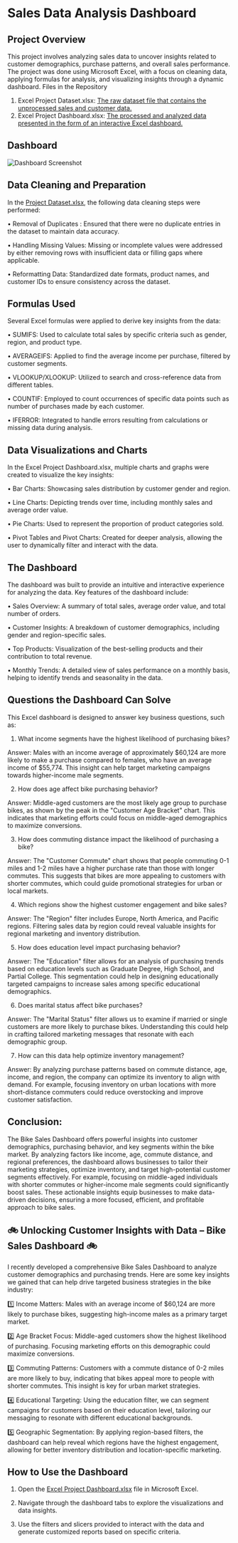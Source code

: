 # Sales Data Analysis Dashboard
## Project Overview
This project involves analyzing sales data to uncover insights related to customer demographics, purchase patterns, and overall sales performance. The project was done using Microsoft Excel, with a focus on cleaning data, applying formulas for analysis, and visualizing insights through a dynamic dashboard.
Files in the Repository
1.	Excel Project Dataset.xlsx: [The raw dataset file that contains the unprocessed sales and customer data.](https://github.com/Shanawazuddin/Bike-Sales-Dashboard/blob/main/Excel%20Raw%20Dataset.xlsx)
2.	Excel Project Dashboard.xlsx: [The processed and analyzed data presented in the form of an interactive Excel dashboard.](https://github.com/Shanawazuddin/Bike-Sales-Project/blob/main/Excel%20Project%20Dashboard.xlsx)

## Dashboard 
![Dashboard Screenshot](https://github.com/user-attachments/assets/f281853b-fd96-4f69-844f-13822f64b37c)


## Data Cleaning and Preparation
In the [Project Dataset.xlsx](https://github.com/Shanawazuddin/Bike-Sales-Project/blob/main/Excel%20Project%20Dashboard.xlsx), the following data cleaning steps were performed:

•	Removal of Duplicates : Ensured that there were no duplicate entries in the dataset to maintain data accuracy.

•	Handling Missing Values: Missing or incomplete values were addressed by either removing rows with insufficient data or filling gaps where applicable.

•	Reformatting Data: Standardized date formats, product names, and customer IDs to ensure consistency across the dataset.

## Formulas Used
Several Excel formulas were applied to derive key insights from the data:

•	SUMIFS: Used to calculate total sales by specific criteria such as gender, region, and product type.

•	AVERAGEIFS: Applied to find the average income per purchase, filtered by customer segments.

•	VLOOKUP/XLOOKUP: Utilized to search and cross-reference data from different tables.

•	COUNTIF: Employed to count occurrences of specific data points such as number of purchases made by each customer.

•	IFERROR: Integrated to handle errors resulting from calculations or missing data during analysis.

## Data Visualizations and Charts

In the Excel Project Dashboard.xlsx, multiple charts and graphs were created to visualize the key insights:

•	Bar Charts: Showcasing sales distribution by customer gender and region.

•	Line Charts: Depicting trends over time, including monthly sales and average order value.

•	Pie Charts: Used to represent the proportion of product categories sold.

•	Pivot Tables and Pivot Charts: Created for deeper analysis, allowing the user to dynamically filter and interact with the data.

## The Dashboard

The dashboard was built to provide an intuitive and interactive experience for analyzing the data. Key features of the dashboard include:

•	Sales Overview: A summary of total sales, average order value, and total number of orders.

•	Customer Insights: A breakdown of customer demographics, including gender and region-specific sales.

•	Top Products: Visualization of the best-selling products and their contribution to total revenue.

•	Monthly Trends: A detailed view of sales performance on a monthly basis, helping to identify trends and seasonality in the data.

## Questions the Dashboard Can Solve

This Excel dashboard is designed to answer key business questions, such as:

1. What income segments have the highest likelihood of purchasing bikes?

Answer: Males with an income average of approximately $60,124 are more likely to make a purchase compared to females, who have an average income of $55,774. This insight can help target marketing campaigns towards higher-income male segments.

2. How does age affect bike purchasing behavior?

Answer: Middle-aged customers are the most likely age group to purchase bikes, as shown by the peak in the "Customer Age Bracket" chart. This indicates that marketing efforts could focus on middle-aged demographics to maximize conversions.

3. How does commuting distance impact the likelihood of purchasing a bike?

Answer: The "Customer Commute" chart shows that people commuting 0-1 miles and 1-2 miles have a higher purchase rate than those with longer commutes. This suggests that bikes are more appealing to customers with shorter commutes, which could guide promotional strategies for urban or local markets.

4. Which regions show the highest customer engagement and bike sales?

Answer: The "Region" filter includes Europe, North America, and Pacific regions. Filtering sales data by region could reveal valuable insights for regional marketing and inventory distribution.

5. How does education level impact purchasing behavior?

Answer: The "Education" filter allows for an analysis of purchasing trends based on education levels such as Graduate Degree, High School, and Partial College. This segmentation could help in designing educationally targeted campaigns to increase sales among specific educational demographics.

6. Does marital status affect bike purchases?

Answer: The "Marital Status" filter allows us to examine if married or single customers are more likely to purchase bikes. Understanding this could help in crafting tailored marketing messages that resonate with each demographic group.

7. How can this data help optimize inventory management?

Answer: By analyzing purchase patterns based on commute distance, age, income, and region, the company can optimize its inventory to align with demand. For example, focusing inventory on urban locations with more short-distance commuters could reduce overstocking and improve customer satisfaction.

## Conclusion:

The Bike Sales Dashboard offers powerful insights into customer demographics, purchasing behavior, and key segments within the bike market. By analyzing factors like income, age, commute distance, and regional preferences, the dashboard allows businesses to tailor their marketing strategies, optimize inventory, and target high-potential customer segments effectively. For example, focusing on middle-aged individuals with shorter commutes or higher-income male segments could significantly boost sales. These actionable insights equip businesses to make data-driven decisions, ensuring a more focused, efficient, and profitable approach to bike sales.

## 🚲 Unlocking Customer Insights with Data – Bike Sales Dashboard 🚲

I recently developed a comprehensive Bike Sales Dashboard to analyze customer demographics and purchasing trends. Here are some key insights we gained that can help drive targeted business strategies in the bike industry:

1️⃣ Income Matters: Males with an average income of $60,124 are more likely to purchase bikes, suggesting high-income males as a primary target market.

2️⃣ Age Bracket Focus: Middle-aged customers show the highest likelihood of purchasing. Focusing marketing efforts on this demographic could maximize conversions.

3️⃣ Commuting Patterns: Customers with a commute distance of 0-2 miles are more likely to buy, indicating that bikes appeal more to people with shorter commutes. This insight is key for urban market strategies.

4️⃣ Educational Targeting: Using the education filter, we can segment campaigns for customers based on their education level, tailoring our messaging to resonate with different educational backgrounds.

5️⃣ Geographic Segmentation: By applying region-based filters, the dashboard can help reveal which regions have the highest engagement, allowing for better inventory distribution and location-specific marketing.

## How to Use the Dashboard

1.	Open the [Excel Project Dashboard.xlsx](https://github.com/Shanawazuddin/Bike-Sales-Project/blob/main/Excel%20Project%20Dashboard.xlsx) file in Microsoft Excel.

2.	Navigate through the dashboard tabs to explore the visualizations and data insights.

3.	Use the filters and slicers provided to interact with the data and generate customized reports based on specific criteria.


